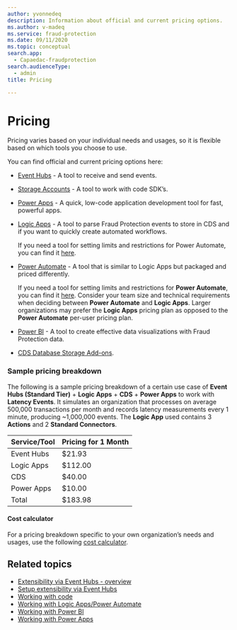 ```yaml
---
author: yvonnedeq
description: Information about official and current pricing options.
ms.author: v-madeq
ms.service: fraud-protection
ms.date: 09/11/2020
ms.topic: conceptual
search.app:
  - Capaedac-fraudprotection
search.audienceType:
  - admin
title: Pricing

---
```

# Pricing 

Pricing varies based on your individual needs and usages, so it is flexible based on which tools you choose to use. 

You can find official and current pricing options here:
- [Event Hubs](https://azure.microsoft.com/pricing/details/event-hubs/) - A tool to receive and send events.
- [Storage Accounts](https://azure.microsoft.com/pricing/details/storage/) -  A tool to work with code SDK’s.
- [Power Apps](https://powerapps.microsoft.com/pricing/) -  A quick, low-code application development tool for fast, powerful apps.
- [Logic Apps](https://azure.microsoft.com/pricing/details/logic-apps/) - A tool to parse Fraud Protection events to store in CDS and if you want to quickly create automated workflows. 

   If you need a tool for setting limits and restrictions for Power Automate, you can find it [here](https://docs.microsoft.com/power-automate/limits-and-config). 
- [Power Automate](https://flow.microsoft.com/pricing/) - A tool that is similar to Logic Apps but packaged and priced differently. 

   If you need a tool for setting limits and restrictions for **Power Automate**, you can find it [here](https://docs.microsoft.com/power-automate/limits-and-config). Consider your team size and technical requirements when deciding between **Power Automate** and **Logic Apps**. Larger organizations may prefer the **Logic Apps** pricing plan as opposed to the **Power Automate** per-user pricing plan.
   
- [Power BI](https://powerbi.microsoft.com/pricing/) - A tool to create effective data visualizations with Fraud Protection data.
- [CDS Database Storage Add-ons](https://docs.microsoft.com/power-platform/admin/powerapps-flow-licensing-faq#add-ons).

### Sample pricing breakdown

The following is a sample pricing breakdown of a certain use case of **Event Hubs (Standard Tier)** + **Logic Apps** + **CDS** + **Power Apps** to  work with **Latency Events**. It simulates an organization that processes on average 500,000 transactions per month and records latency measurements every 1 minute, producing ~1,000,000 events. The **Logic App** used contains 3 **Actions** and 2 **Standard Connectors**.

| Service/Tool | Pricing for 1 Month |
|--------------|---------------------|
| Event Hubs   | $21.93             |
| Logic Apps   | $112.00             |
| CDS          | $40.00              |
| Power Apps   | $10.00              |
| Total        | $183.98             |

#### Cost calculator
For a pricing breakdown specific to your own organization’s needs and usages, use the following [cost calculator](https://azure.microsoft.com/pricing/calculator/).

## Related topics
- [Extensibility via Event Hubs - overview]( extensibility-via-event-hubs-overview.md)
- [Setup extensibility via Event Hubs](extensibility-setup.md)	
- [Working with code](extensibility-with-code.md)
- [Working with Logic Apps/Power Automate]( extensibility-with-power-automate.md)
- [Working with Power BI]( extensibility-with-power-bi.md)
- [Working with Power Apps]( extensibility-with-power-apps.md)

